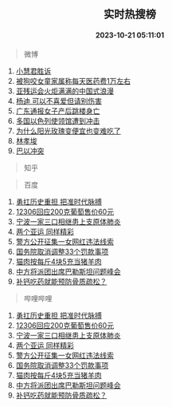 <div align="center"><h2>实时热搜榜</h2><h4>2023-10-21 05:11:01</h4></div>

> 微博  

1. [小慧君胜诉](https://s.weibo.com/weibo?q=%23%E5%B0%8F%E6%85%A7%E5%90%9B%E8%83%9C%E8%AF%89%23&t=31&band_rank=1&Refer=top)<br />
2. [被狗咬女童家属称每天医药费1万左右](https://s.weibo.com/weibo?q=%23%E8%A2%AB%E7%8B%97%E5%92%AC%E5%A5%B3%E7%AB%A5%E5%AE%B6%E5%B1%9E%E7%A7%B0%E6%AF%8F%E5%A4%A9%E5%8C%BB%E8%8D%AF%E8%B4%B91%E4%B8%87%E5%B7%A6%E5%8F%B3%23&t=31&band_rank=2&Refer=top)<br />
3. [亚残运会火炬满满的中国式浪漫](https://s.weibo.com/weibo?q=%23%E4%BA%9A%E6%AE%8B%E8%BF%90%E4%BC%9A%E7%81%AB%E7%82%AC%E6%BB%A1%E6%BB%A1%E7%9A%84%E4%B8%AD%E5%9B%BD%E5%BC%8F%E6%B5%AA%E6%BC%AB%23&t=31&band_rank=3&Refer=top)<br />
4. [杨迪 可以不喜爱但请别伤害](https://s.weibo.com/weibo?q=%E6%9D%A8%E8%BF%AA%20%E5%8F%AF%E4%BB%A5%E4%B8%8D%E5%96%9C%E7%88%B1%E4%BD%86%E8%AF%B7%E5%88%AB%E4%BC%A4%E5%AE%B3&t=31&band_rank=4&Refer=top)<br />
5. [广东通报女子产后跳楼身亡](https://s.weibo.com/weibo?q=%23%E5%B9%BF%E4%B8%9C%E9%80%9A%E6%8A%A5%E5%A5%B3%E5%AD%90%E4%BA%A7%E5%90%8E%E8%B7%B3%E6%A5%BC%E8%BA%AB%E4%BA%A1%23&t=31&band_rank=5&Refer=top)<br />
6. [多国以色列使领馆遭到冲击](https://s.weibo.com/weibo?q=%23%E5%A4%9A%E5%9B%BD%E4%BB%A5%E8%89%B2%E5%88%97%E4%BD%BF%E9%A2%86%E9%A6%86%E9%81%AD%E5%88%B0%E5%86%B2%E5%87%BB%23&t=31&band_rank=6&Refer=top)<br />
7. [为什么阳光玫瑰变便宜也变难吃了](https://s.weibo.com/weibo?q=%23%E4%B8%BA%E4%BB%80%E4%B9%88%E9%98%B3%E5%85%89%E7%8E%AB%E7%91%B0%E5%8F%98%E4%BE%BF%E5%AE%9C%E4%B9%9F%E5%8F%98%E9%9A%BE%E5%90%83%E4%BA%86%23&t=31&band_rank=7&Refer=top)<br />
8. [林孝埈](https://s.weibo.com/weibo?q=%E6%9E%97%E5%AD%9D%E5%9F%88&t=31&band_rank=8&Refer=top)<br />
9. [巴以冲突](https://s.weibo.com/weibo?q=%23%E5%B7%B4%E4%BB%A5%E5%86%B2%E7%AA%81%23&t=31&band_rank=9&Refer=top)<br />

> 知乎  


> 百度  

1. [勇扛历史重担 把准时代脉搏](https://www.baidu.com/s?wd=%E5%8B%87%E6%89%9B%E5%8E%86%E5%8F%B2%E9%87%8D%E6%8B%85+%E6%8A%8A%E5%87%86%E6%97%B6%E4%BB%A3%E8%84%89%E6%90%8F&sa=fyb_news&rsv_dl=fyb_news)<br />
2. [12306回应200克葡萄售价60元](https://www.baidu.com/s?wd=12306%E5%9B%9E%E5%BA%94200%E5%85%8B%E8%91%A1%E8%90%84%E5%94%AE%E4%BB%B760%E5%85%83&sa=fyb_news&rsv_dl=fyb_news)<br />
3. [宁波一家三口相继患上支原体肺炎](https://www.baidu.com/s?wd=%E5%AE%81%E6%B3%A2%E4%B8%80%E5%AE%B6%E4%B8%89%E5%8F%A3%E7%9B%B8%E7%BB%A7%E6%82%A3%E4%B8%8A%E6%94%AF%E5%8E%9F%E4%BD%93%E8%82%BA%E7%82%8E&sa=fyb_news&rsv_dl=fyb_news)<br />
4. [两个亚运 同样精彩](https://www.baidu.com/s?wd=%E4%B8%A4%E4%B8%AA%E4%BA%9A%E8%BF%90+%E5%90%8C%E6%A0%B7%E7%B2%BE%E5%BD%A9&sa=fyb_news&rsv_dl=fyb_news)<br />
5. [警方公开征集一女网红违法线索](https://www.baidu.com/s?wd=%E8%AD%A6%E6%96%B9%E5%85%AC%E5%BC%80%E5%BE%81%E9%9B%86%E4%B8%80%E5%A5%B3%E7%BD%91%E7%BA%A2%E8%BF%9D%E6%B3%95%E7%BA%BF%E7%B4%A2&sa=fyb_news&rsv_dl=fyb_news)<br />
6. [国务院取消调整33个罚款事项](https://www.baidu.com/s?wd=%E5%9B%BD%E5%8A%A1%E9%99%A2%E5%8F%96%E6%B6%88%E8%B0%83%E6%95%B433%E4%B8%AA%E7%BD%9A%E6%AC%BE%E4%BA%8B%E9%A1%B9&sa=fyb_news&rsv_dl=fyb_news)<br />
7. [猫肉按每斤4块5充当猪羊肉](https://www.baidu.com/s?wd=%E7%8C%AB%E8%82%89%E6%8C%89%E6%AF%8F%E6%96%A44%E5%9D%975%E5%85%85%E5%BD%93%E7%8C%AA%E7%BE%8A%E8%82%89&sa=fyb_news&rsv_dl=fyb_news)<br />
8. [中方将派团出席巴勒斯坦问题峰会](https://www.baidu.com/s?wd=%E4%B8%AD%E6%96%B9%E5%B0%86%E6%B4%BE%E5%9B%A2%E5%87%BA%E5%B8%AD%E5%B7%B4%E5%8B%92%E6%96%AF%E5%9D%A6%E9%97%AE%E9%A2%98%E5%B3%B0%E4%BC%9A&sa=fyb_news&rsv_dl=fyb_news)<br />
9. [补钙吃药就能预防骨质疏松？](https://www.baidu.com/s?wd=%E8%A1%A5%E9%92%99%E5%90%83%E8%8D%AF%E5%B0%B1%E8%83%BD%E9%A2%84%E9%98%B2%E9%AA%A8%E8%B4%A8%E7%96%8F%E6%9D%BE%EF%BC%9F&sa=fyb_news&rsv_dl=fyb_news)<br />

> 哔哩哔哩  

1. [勇扛历史重担 把准时代脉搏](https://www.baidu.com/s?wd=%E5%8B%87%E6%89%9B%E5%8E%86%E5%8F%B2%E9%87%8D%E6%8B%85+%E6%8A%8A%E5%87%86%E6%97%B6%E4%BB%A3%E8%84%89%E6%90%8F&sa=fyb_news&rsv_dl=fyb_news)<br />
2. [12306回应200克葡萄售价60元](https://www.baidu.com/s?wd=12306%E5%9B%9E%E5%BA%94200%E5%85%8B%E8%91%A1%E8%90%84%E5%94%AE%E4%BB%B760%E5%85%83&sa=fyb_news&rsv_dl=fyb_news)<br />
3. [宁波一家三口相继患上支原体肺炎](https://www.baidu.com/s?wd=%E5%AE%81%E6%B3%A2%E4%B8%80%E5%AE%B6%E4%B8%89%E5%8F%A3%E7%9B%B8%E7%BB%A7%E6%82%A3%E4%B8%8A%E6%94%AF%E5%8E%9F%E4%BD%93%E8%82%BA%E7%82%8E&sa=fyb_news&rsv_dl=fyb_news)<br />
4. [两个亚运 同样精彩](https://www.baidu.com/s?wd=%E4%B8%A4%E4%B8%AA%E4%BA%9A%E8%BF%90+%E5%90%8C%E6%A0%B7%E7%B2%BE%E5%BD%A9&sa=fyb_news&rsv_dl=fyb_news)<br />
5. [警方公开征集一女网红违法线索](https://www.baidu.com/s?wd=%E8%AD%A6%E6%96%B9%E5%85%AC%E5%BC%80%E5%BE%81%E9%9B%86%E4%B8%80%E5%A5%B3%E7%BD%91%E7%BA%A2%E8%BF%9D%E6%B3%95%E7%BA%BF%E7%B4%A2&sa=fyb_news&rsv_dl=fyb_news)<br />
6. [国务院取消调整33个罚款事项](https://www.baidu.com/s?wd=%E5%9B%BD%E5%8A%A1%E9%99%A2%E5%8F%96%E6%B6%88%E8%B0%83%E6%95%B433%E4%B8%AA%E7%BD%9A%E6%AC%BE%E4%BA%8B%E9%A1%B9&sa=fyb_news&rsv_dl=fyb_news)<br />
7. [猫肉按每斤4块5充当猪羊肉](https://www.baidu.com/s?wd=%E7%8C%AB%E8%82%89%E6%8C%89%E6%AF%8F%E6%96%A44%E5%9D%975%E5%85%85%E5%BD%93%E7%8C%AA%E7%BE%8A%E8%82%89&sa=fyb_news&rsv_dl=fyb_news)<br />
8. [中方将派团出席巴勒斯坦问题峰会](https://www.baidu.com/s?wd=%E4%B8%AD%E6%96%B9%E5%B0%86%E6%B4%BE%E5%9B%A2%E5%87%BA%E5%B8%AD%E5%B7%B4%E5%8B%92%E6%96%AF%E5%9D%A6%E9%97%AE%E9%A2%98%E5%B3%B0%E4%BC%9A&sa=fyb_news&rsv_dl=fyb_news)<br />
9. [补钙吃药就能预防骨质疏松？](https://www.baidu.com/s?wd=%E8%A1%A5%E9%92%99%E5%90%83%E8%8D%AF%E5%B0%B1%E8%83%BD%E9%A2%84%E9%98%B2%E9%AA%A8%E8%B4%A8%E7%96%8F%E6%9D%BE%EF%BC%9F&sa=fyb_news&rsv_dl=fyb_news)<br />
